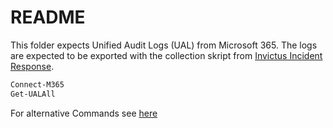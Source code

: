 # README

This folder expects Unified Audit Logs (UAL) from Microsoft 365. The logs are expected to be exported with the collection skript from [Invictus Incident Response](https://github.com/invictus-ir/Microsoft-Extractor-Suite).

```PowerShell
Connect-M365
Get-UALAll
```

For alternative Commands see [here](https://microsoft-365-extractor-suite.readthedocs.io/en/latest/functionality/UnifiedAuditLog.html)